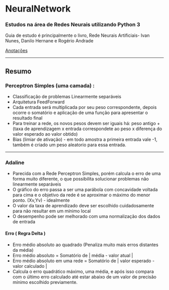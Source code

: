 # NeuralNetwork
### Estudos na área de Redes Neurais utilizando Python 3


Guia de estudo é principalmente o livro, Rede Neurais Artificiais- Ivan Nunes, Danilo Hernane e Rogério Andrade

[Anotações](https://www.notion.so/Machine-Learning-7e1eef1e85c84e809d6d87fe99e76038) 

<hr>

## Resumo
### Perceptron Simples (uma camada) :
* Classificação de problemas Linearmente separáveis
* Arquitetura FeedForward
* Cada entrada será multiplicada por seu peso correspondente, depois ocorre o somatório e aplicação de uma função para apresentar o resultado final
* Para treinar a rede, os novos pesos devem ser iguais há: peso antigo + (taxa de aprendizagem x entrada correspondete ao peso x diferença do  valor esperado ao valor obtido)
* Bias (limiar de ativação) - em todo amostra a primeira entrada vale -1, também é criado um peso aleatorio para essa entrada.
<hr>

### Adaline 
* Parecida com a Rede Perceptron Simples, porém calcula o erro de uma forma muito diferente, o que possibilita solucionar problemas não linearmente separáveis
* O gráfico do erro passa a ser uma parábola com concavidade voltada para cima e o objetivo da rede é se aproximar o máximo do menor ponto. (Xv,Yv) - idealmente
* O valor da taxa de aprendizado deve ser escolhido cuidadosamente para não resultar em um mínimo local
* O desempenho pode ser melhorado com uma normalização dos dados de entrada
#### Erro ( Regra Delta )
* Erro médio absoluto ao quadrado (Penaliza muito mais erros distantes da média)
* Erro médio absoluto = Somatório de | média - valor atual |
* Erro médio absoluto em uma rede = Somatório de | valor esperado - valor calculado |
* Calcula o erro quadrático máximo, uma média, e após isso compara com o último erro calculado até estar abaixo de um valor de precisão mínimo escolhido previamente. 
